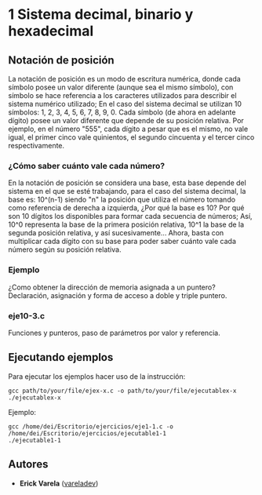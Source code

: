 # 1 Sistema decimal, binario y hexadecimal

## Notación de posición

La notación de posición es un modo de escritura numérica, donde cada símbolo posee un valor diferente (aunque sea el mismo símbolo), con símbolo se hace referencia a los caracteres utilizados para describir el sistema numérico utilizado; En el caso del sistema decimal se utilizan 10 símbolos: 1, 2, 3, 4, 5, 6, 7, 8, 9, 0. Cada símbolo (de ahora en adelante dígito) posee un valor diferente que depende de su posición relativa. Por ejemplo, en el número "555", cada dígito a pesar que es el mismo, no vale igual, el primer cinco vale quinientos, el segundo cincuenta y el tercer cinco respectivamente.

### ¿Cómo saber cuánto vale cada número?

En la notación de posición se considera una base, esta base depende del sistema en el que se esté trabajando, para el caso del sistema decimal, la base es: 10^(n-1) siendo "n" la posición que utiliza el número tomando como referencia de derecha a izquierda, ¿Por qué la base es 10? Por qué son 10 dígitos los disponibles para formar cada secuencia de números; Así, 10^0 representa la base de la primera posición relativa, 10^1 la base de la segunda posición relativa, y así sucesivamente... 
Ahora, basta con multiplicar cada dígito con su base para poder saber cuánto vale cada número según su posición relativa.

### Ejemplo

¿Como obtener la dirección de memoria asignada a un puntero? Declaración, asignación y forma de acceso a doble y triple puntero.

### eje10-3.c

Funciones y punteros, paso de parámetros por valor y referencia.


## Ejecutando ejemplos

Para ejecutar los ejemplos hacer uso de la instrucción:

```
gcc path/to/your/file/ejex-x.c -o path/to/your/file/ejecutablex-x
./ejecutablex-x
```

Ejemplo:

```
gcc /home/dei/Escritorio/ejercicios/eje1-1.c -o /home/dei/Escritorio/ejercicios/ejecutable1-1
./ejecutable1-1
```

## Autores

* **Erick Varela** ([vareladev](https://github.com/vareladev/))


